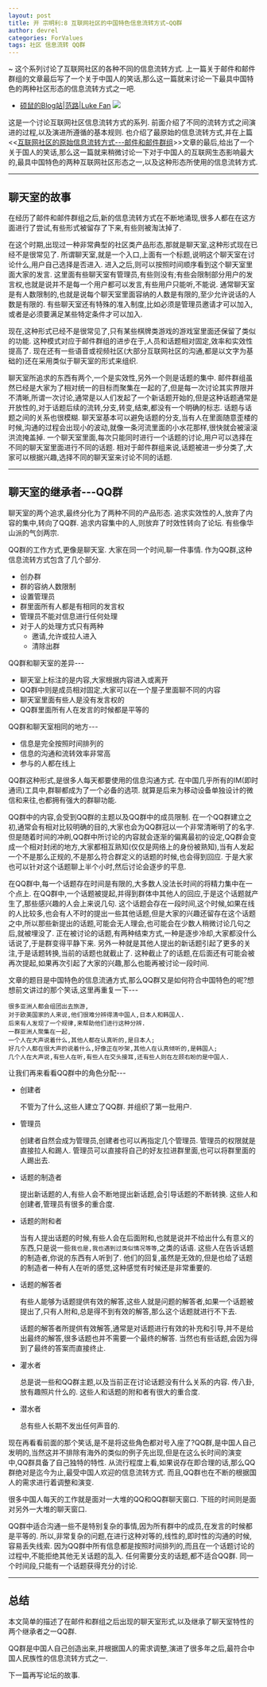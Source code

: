 ```yaml
---
layout: post
title: 开 宗明利:8 互联网社区的中国特色信息流转方式~QQ群
author: devrel
categories: ForValues
tags: 社区 信息流转 QQ群
---
```


~ 这个系列讨论了互联网社区的各种不同的信息流转方式. 上一篇关于邮件和邮件群组的文章最后写了一个关于中国人的笑话,那么这一篇就来讨论一下最具中国特色的两种社区形态的信息流转方式之一吧. 

- [硕鼠的Blog站|范路|Luke Fan](http://lukefan.com/)
![](http://lukefan.qiniudn.com/online_forums.jpg)

这是一个讨论互联网社区信息流转方式的系列. 前面介绍了不同的流转方式之间演进的过程,以及演进所遵循的基本规则. 也介绍了最原始的信息流转方式,并在上篇<<[互联网社区的原始信息流转方式---邮件和邮件群组](http://lukefan.com/?p=813)>>文章的最后,给出了一个关于国人的笑话,那么这一篇就来稍微讨论一下对于中国人的互联网生态影响最大的,最具中国特色的两种互联网社区形态之一,以及这种形态所使用的信息流转方式. 

<!--more-->

---
聊天室的故事
---
在经历了邮件和邮件群组之后,新的信息流转方式在不断地涌现,很多人都在在这方面进行了尝试,有些形式被留存了下来,有些则被淘汰掉了. 

在这个时期,出现过一种非常典型的社区类产品形态,那就是聊天室,这种形式现在已经不是很常见了. 所谓聊天室,就是一个入口,上面有一个标题,说明这个聊天室在讨论什么,用户自己选择是否进入. 进入之后,则可以按照时间顺序看到这个聊天室里面大家的发言. 这里面有些聊天室有管理员,有些则没有;有些会限制部分用户的发言权,也就是说并不是每一个用户都可以发言,有些用户只能听,不能说. 通常聊天室是有人数限制的,也就是说每个聊天室里面容纳的人数是有限的,至少允许说话的人数是有限的. 有些聊天室还有特殊的准入制度,比如必须是管理员邀请才可以加入,或者是必须要满足某些特定条件才可以加入. 

现在,这种形式已经不是很常见了,只有某些棋牌类游戏的游戏室里面还保留了类似的功能. 这种模式对应于邮件群组的进步在于,人员和话题相对固定,效率和实效性提高了. 现在还有一些语音或视频社区(大部分互联网社区的沟通,都是以文字为基础的)还在采用类似于聊天室的形式来组织. 

聊天室所追求的东西有两个,一个是实效性,另外一个则是话题的集中. 邮件群组虽然已经是大家为了相对统一的目标而聚集在一起的了,但是每一次讨论其实界限并不清晰,所谓一次讨论,通常是以人们发起了一个新话题开始的,但是这种话题通常是开放性的,对于话题后续的流转,分支,转变,结束,都没有一个明确的标志. 话题与话题之间的关系也很模糊. 聊天室基本可以避免话题的分支,当有人在里面随意歪楼的时候,沟通的过程会出现小的波动,就像一条河流里面的小水花那样,很快就会被滚滚洪流掩盖掉. 一个聊天室里面,每次只能同时进行一个话题的讨论,用户可以选择在不同的聊天室里面进行不同的话题. 相对于邮件群组来说,话题被进一步分类了,大家可以根据兴趣,选择不同的聊天室来讨论不同的话题. 

---
聊天室的继承者---QQ群
---

聊天室的两个追求,最终分化为了两种不同的产品形态. 追求实效性的人,放弃了内容的集中,转向了QQ群. 追求内容集中的人,则放弃了时效性转向了论坛. 有些像华山派的气剑两宗. 

QQ群的工作方式,更像是聊天室. 大家在同一个时间,聊一件事情. 作为QQ群,这种信息流转方式包含了几个部分. 

- 创办群
- 群的容纳人数限制
- 设置管理员
- 群里面所有人都是有相同的发言权
- 管理员不能对信息进行任何处理
- 对于人的处理方式只有两种
	- 邀请,允许或拉人进入
	- 清除出群

QQ群和聊天室的差异---

- 聊天室上标注的是内容,大家根据内容进入或离开
- QQ群中则是成员相对固定,大家可以在一个屋子里面聊不同的内容
- 聊天室里面有些人是没有发言权的
- QQ群里面所有人在发言的时候都是平等的

QQ群和聊天室相同的地方---

- 信息是完全按照时间排列的
- 信息的沟通和流转效率非常高
- 参与的人都在线上

QQ群这种形式,是很多人每天都要使用的信息沟通方式. 在中国几乎所有的IM(即时通讯)工具中,群聊都成为了一个必备的选项. 就算是后来为移动设备单独设计的微信和来往,也都拥有强大的群聊功能. 

QQ群中的内容,会受到QQ群的主题以及QQ群中的成员限制. 在一个QQ群建立之初,通常会有相对比较明确的目的,大家也会为QQ群冠以一个非常清晰明了的名字. 但是随着时间的冲刷,QQ群中所讨论的内容就会逐渐的偏离最初的设定,QQ群会变成一个相对封闭的地方,大家都相互熟知(仅仅是网络上的身份被熟知),当有人发起一个不是那么正规的,不是那么符合群定义的话题的时候,也会得到回应. 于是大家也可以针对这个话题聊上半个小时,然后讨论会逐步的平息. 

在QQ群中,每一个话题存在时间是有限的,大多数人没法长时间的将精力集中在一个点上. 在QQ群中,一个话题被提起,并得到群体中其他人的回应,于是这个话题就产生了,那些感兴趣的人会上来说几句. 这个话题会存在一段时间,这个时候,如果在线的人比较多,也会有人不时的提出一些其他话题,但是大家的兴趣还留存在这个话题之中,所以那些新提出的话题,可能会无人理会,也可能会在少数人稍微讨论几句之后,就被埋没了. 正在被讨论的话题,有两种结束方式,一种是逐步冷却,大家都没什么话说了,于是群变得平静下来. 另外一种就是其他人提出的新话题引起了更多的关注,于是话题转换,当前的话题也就截止了. 这种截止了的话题,在后面还有可能会被再次提起,如果再次引起了大家的兴趣,那么也能再被讨论一段时间. 

文章的题目是中国特色的信息流通方式,那么QQ群又是如何符合中国特色的呢?想想前文讲过的那个笑话,这里再重复一下---

	很多亚洲人都会组团出去旅游,
	对于欧美国家的人来说,他们很难分辨得清中国人,日本人和韩国人. 
	后来有人发现了一个规律,来帮助他们进行这种分辨. 
	一群亚洲人聚集在一起,
	一个人在大声说着什么,其他人都在认真听的,是日本人;
	好几个人都在很大声的说着什么,好像正在吵架,其他人在认真倾听的,是韩国人;
	几个人在大声说,有些人在听,有些人在交头接耳,还有些人则在左顾右盼的是中国人. 


让我们再来看看QQ群中的角色分配---

- 创建者
	
	不管为了什么,这些人建立了QQ群. 并组织了第一批用户. 
- 管理员
	
	创建者自然会成为管理员,创建者也可以再指定几个管理员. 管理员的权限就是直接拉人和踢人. 管理员可以直接将自己的好友拉进群里面,也可以将群里面的人踢出去. 
- 话题的制造者

	提出新话题的人,有些人会不断地提出新话题,会引导话题的不断转换. 这些人和创建者,管理员有很多的重合度. 

- 话题的附和者

	当有人提出话题的时候,有些人会在后面附和,也就是说并不给出什么有意义的东西,只是说一些`我也是,我也遇到过类似情况等等`,之类的话语. 这些人在告诉话题的制造者,你说的东西有人听到了. 他们的回复,虽然是无效的,但是也给了话题的制造者一种有人在听的感觉,这种感觉有时候还是非常重要的. 

- 话题的解答者
	
	有些人能够为话题提供有效的解答,这些人就是问题的解答者,如果一个话题被提出了,只有人附和,总是得不到有效的解答,那么这个话题就进行不下去. 
	
	话题的解答者所提供有效解答,通常是对话题进行有效的补充和引导,并不是给出最终的解答,很多话题也并不需要一个最终的解答. 当然也有些话题,会因为得到了最终的答案而直接终止. 

- 灌水者
	
	总是说一些和QQ群主题,以及当前正在讨论话题没有什么关系的内容. 传八卦,放有趣照片什么的. 这些人和话题的附和者有很大的重合度. 

- 潜水者

	总有些人长期不发出任何声音的. 
	
现在再看看前面的那个笑话,是不是将这些角色都对号入座了?QQ群,是中国人自己发明的,当然这并不排除有海外的类似的例子先出现,但是在这么长时间的演变中,QQ群具备了自己独特的特性. 从流行程度上看,如果说存在即合理的话,那么QQ群绝对是迄今为止,最受中国人欢迎的信息流转方式. 而且,QQ群也在不断的根据国人的需求进行着调整和演变. 

很多中国人每天的工作就是面对一大堆的QQ和QQ群聊天窗口. 下班的时间则是面对另外一大堆的聊天窗口. 

QQ群中适合沟通一些不是特别复杂的事情,因为所有群中的成员,在发言的时候都是平等的. 所以,非常复杂的问题,在进行这种对等的,线性的,即时性的沟通的时候,容易丢失线索. 因为QQ群中所有信息都是按照时间排列的,而且在一个话题讨论的过程中,不能拒绝其他无关话题的乱入. 任何需要分支的话题,都不适合QQ群. 同一个时间段,只能有一个话题获得充分的讨论. 

---
总结
---
本文简单的描述了在邮件和群组之后出现的聊天室形式,以及继承了聊天室特性的两个继承者之一QQ群. 

QQ群是中国人自己创造出来,并根据国人的需求调整,演进了很多年之后,最符合中国人民族性的信息流转方式之一. 

下一篇再写论坛的故事. 
